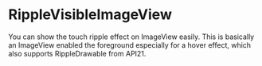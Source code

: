 # RippleVisibleImageView
You can show the touch ripple effect on ImageView easily. This is basically an ImageView enabled the foreground especially for a hover effect, which also supports RippleDrawable from API21.
